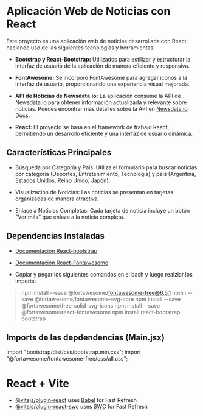 
# Aplicación Web de Noticias con React

Este proyecto es una aplicación web de noticias desarrollada con React, haciendo uso de las siguientes tecnologías y herramientas:

- **Bootstrap y React-Bootstrap:** Utilizados para estilizar y estructurar la interfaz de usuario de la aplicación de manera eficiente y responsiva.

- **FontAwesome:** Se incorporó FontAwesome para agregar iconos a la interfaz de usuario, proporcionando una experiencia visual mejorada.

- **API de Noticias de Newsdata.io:** La aplicación consume la API de Newsdata.io para obtener información actualizada y relevante sobre noticias. Puedes encontrar más detalles sobre la API en [Newsdata.io Docs](https://newsdata.io/docs).

- **React:** El proyecto se basa en el framework de trabajo React, permitiendo un desarrollo eficiente y una interfaz de usuario dinámica.

## Características Principales

-   Búsqueda por Categoría y País: Utiliza el formulario para buscar noticias por categoría (Deportes, Entretenimiento, Tecnología) y país (Argentina, Estados Unidos, Reino Unido, Japón).

-   Visualización de Noticias: Las noticias se presentan en tarjetas organizadas de manera atractiva.

-   Enlace a Noticias Completas: Cada tarjeta de noticia incluye un botón "Ver más" que enlaza a la noticia completa.

## Dependencias Instaladas
- [Documentación React-bootstrap](https://react-bootstrap.github.io/docs/getting-started/introduction)
- [Documentación React-Fontawesome](https://fontawesome.com/v5/docs/web/use-with/react)


- Copiar y pegar los siguientes comandos en el bash y luego realziar los imports:
>npm install --save @fortawesome/fontawesome-free@6.5.1
>npm i --save @fortawesome/fontawesome-svg-core
>npm install --save @fortawesome/free-solid-svg-icons
>npm install --save @fortawesome/react-fontawesome
>npm install react-bootstrap bootstrap

## Imports de las depdendencias (Main.jsx)

import "bootstrap/dist/css/bootstrap.min.css";
import "@fortawesome/fontawesome-free/css/all.css";

# React + Vite

- [@vitejs/plugin-react](https://github.com/vitejs/vite-plugin-react/blob/main/packages/plugin-react/README.md) uses [Babel](https://babeljs.io/) for Fast Refresh
- [@vitejs/plugin-react-swc](https://github.com/vitejs/vite-plugin-react-swc) uses [SWC](https://swc.rs/) for Fast Refresh
